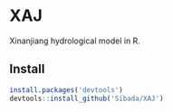 # XAJ
Xinanjiang hydrological model in R.

## Install
```R
install.packages('devtools')
devtools::install_github('Sibada/XAJ')
```
